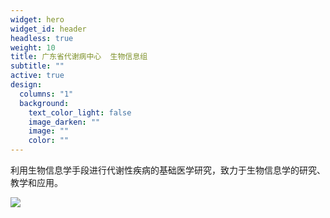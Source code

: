 ```yaml
---
widget: hero
widget_id: header
headless: true
weight: 10
title: 广东省代谢病中心  生物信息组
subtitle: ""
active: true
design:
  columns: "1"
  background:
    text_color_light: false
    image_darken: ""
    image: ""
    color: ""
---
```

利用生物信息学手段进行代谢性疾病的基础医学研究，致力于生物信息学的研究、教学和应用。

![](welcome.jpg)